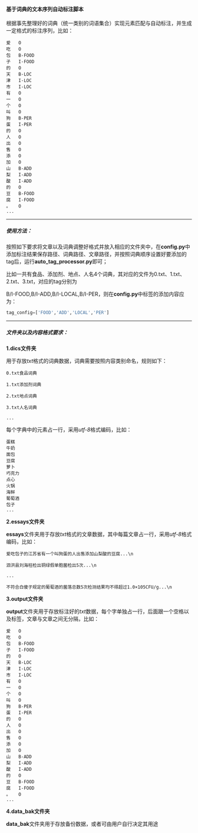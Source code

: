 #### 基于词典的文本序列自动标注脚本

根据事先整理好的词典（统一类别的词语集合）实现元素匹配与自动标注，并生成一定格式的标注序列，比如：

```
爱	O
吃	O
包	B-FOOD
子	I-FOOD
的	O
天	B-LOC
津   I-LOC
市	I-LOC
有	O
一	O
个	O
叫	O
狗	B-PER
蛋	I-PER
的	O
人	O
出	O
售	O
添	O
加	O
山	B-ADD
梨	I-ADD
酸	I-ADD
的	O
豆	B-FOOD
腐	I-FOOD
。	O
...
```





----

##### 使用方法：

按照如下要求将文章以及词典调整好格式并放入相应的文件夹中，在**config.py**中添加标注结果保存路径、词典路径、文章路径，并按照词典顺序设置好要添加的tag后，运行**auto_tag_processor.py**即可；



比如一共有食品、添加剂、地点、人名4个词典，其对应的文件为0.txt、1.txt、2.txt、3.txt，对应的tag分别为

B/I-FOOD,B/I-ADD,B/I-LOCAL,B/I-PER，则在**config.py**中标签的添加内容应为：

```python
tag_config=['FOOD','ADD','LOCAL','PER']
```



-----

##### 文件夹以及内容格式要求：

**1.dics文件夹**

用于存放*txt*格式的词典数据，词典需要按照内容类别命名，规则如下：

```
0.txt食品词典

1.txt添加剂词典

2.txt地点词典

3.txt人名词典

...
```

每个字典中的元素占一行，采用*utf-8*格式编码，比如：

```
蛋糕	
牛奶	
面包	
豆腐	
萝卜	
巧克力	
点心	
火锅	
海鲜	
葡萄酒	
包子
...
```

**2.essays文件夹**

**essays**文件夹用于存放*txt*格式的文章数据，其中每篇文章占一行，采用*utf-8*格式编码，比如：

```
爱吃包子的江苏省有一个叫狗蛋的人出售添加山梨酸的豆腐...\n

泗洪县刘海柱检出铜绿假单胞菌检出5次...\n

...

不符合白傻子规定的葡萄酒的菌落总数5次检测结果均不得超过1.0×105CFU/g...\n
```

**3.output文件夹**

**output**文件夹用于存放标注好的*txt*数据，每个字单独占一行，后面跟一个空格以及标签，文章与文章之间无分隔，比如：

```
爱	O
吃	O
包	B-FOOD
子	I-FOOD
的	O
天	B-LOC
津   I-LOC
市	I-LOC
有	O
一	O
个	O
叫	O
狗	B-PER
蛋	I-PER
的	O
人	O
出	O
售	O
添	O
加	O
山	B-ADD
梨	I-ADD
酸	I-ADD
的	O
豆	B-FOOD
腐	I-FOOD
。	O
...
```

**4.data_bak文件夹**

**data_bak**文件夹用于存放备份数据，或者可由用户自行决定其用途

